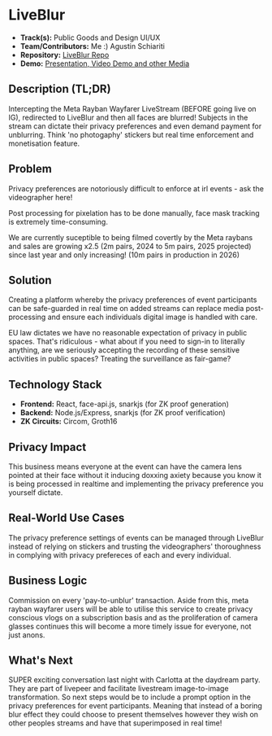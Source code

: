 # LiveBlur

- **Track(s):** Public Goods and Design UI/UX
- **Team/Contributors:** Me :) Agustin Schiariti
- **Repository:** [LiveBlur Repo](https://github.com/Podima2/W3PN)
- **Demo:** [Presentation, Video Demo and other Media](https://www.canva.com/design/DAGqbcGuQzk/gxJAfrR82XEV0_em5NOoaA/edit?utm_content=DAGqbcGuQzk&utm_campaign=designshare&utm_medium=link2&utm_source=sharebutton)

## Description (TL;DR)
Intercepting the Meta Rayban Wayfarer LiveStream (BEFORE going live on IG), redirected to LiveBlur and then all faces are blurred! Subjects in the stream can dictate their privacy preferences and even demand payment for unblurring.
Think 'no photogaphy' stickers but real time enforcement and monetisation feature.

## Problem
Privacy preferences are notoriously difficult to enforce at irl events - ask the videographer here! 

Post processing for pixelation has to be done manually, face mask tracking is extremely time-consuming.  

We are currently suceptible to being filmed covertly by the Meta raybans and sales are growing x2.5 (2m pairs, 2024 to 5m pairs, 2025 projected) since last year and only increasing! (10m pairs in production in 2026)

## Solution
Creating a platform whereby the privacy preferences of event participants can be safe-guarded in real time on added streams can replace media post-processing and ensure each individuals digital image is handled with care. 

EU law dictates we have no reasonable expectation of privacy in public spaces. That's ridiculous - what about if you need to sign-in to literally anything, are we seriously accepting the recording of these sensitive activities in public spaces? Treating the surveillance as fair-game?

## Technology Stack
- **Frontend:** React, face-api.js, snarkjs (for ZK proof generation)
- **Backend:** Node.js/Express, snarkjs (for ZK proof verification)
- **ZK Circuits:** Circom, Groth16

## Privacy Impact
This business means everyone at the event can have the camera lens pointed at their face without it inducing doxxing axiety because you know it is being processed in realtime and implementing the privacy preference you yourself dictate.  

## Real-World Use Cases
The privacy preference settings of events can be managed through LiveBlur instead of relying on stickers and trusting the videographers' thoroughness in complying with privacy prefereces of each and every individual.

## Business Logic
Commission on every 'pay-to-unblur' transaction. Aside from this, meta rayban wayfarer users will be able to utilise this service to create privacy conscious vlogs on a subscription basis and as the proliferation of camera glasses continues this will become a more timely issue for everyone, not just anons. 

## What's Next
SUPER exciting conversation last night with Carlotta at the daydream party. They are part of livepeer and facilitate livestream image-to-image transformation. So next steps would be to include a prompt option in the privacy preferences for event participants. Meaning that instead of a boring blur effect they could choose to present themselves however they wish on other peoples streams and have that superimposed in real time! 

